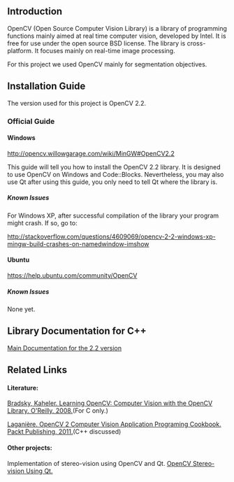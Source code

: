 ## Introduction ##

OpenCV (Open Source Computer Vision Library) is a library of programming functions mainly aimed at real time computer vision, developed by Intel. It is free for use under the open source BSD license. The library is cross-platform. It focuses mainly on real-time image processing.

For this project we used OpenCV mainly for segmentation objectives.

## Installation Guide ##

The version used for this project is OpenCV 2.2.

### Official Guide ###

#### Windows ####
http://opencv.willowgarage.com/wiki/MinGW#OpenCV2.2

This guide will tell you how to install the OpenCV 2.2 library. It is designed to use OpenCV on Windows and Code::Blocks. Nevertheless, you may also use Qt after using this guide, you only need to tell Qt where the library is.

##### Known Issues #####

For Windows XP, after successful compilation of the library your program might crash. If so, go to:

http://stackoverflow.com/questions/4609069/opencv-2-2-windows-xp-mingw-build-crashes-on-namedwindow-imshow

#### Ubuntu ####

https://help.ubuntu.com/community/OpenCV

##### Known Issues #####

None yet.

## Library Documentation for C++ ##

[Main Documentation for the 2.2 version](http://opencv.willowgarage.com/documentation/cpp/index.html)

## Related Links ##

#### Literature: ####

[Bradsky, Kaheler. Learning OpenCV: Computer Vision with the OpenCV Library. O'Reilly, 2008.](http://www.cse.iitk.ac.in/users/vision/dipakmj/papers/OReilly%20Learning%20OpenCV.pdf)(For C only.)

[Laganière. OpenCV 2 Computer Vision Application Programing Cookbook. Packt Publishing, 2011.](http://ebookee.org/OpenCV-2-Computer-Vision-Application-Programming-Cookbook_1311289.html)(C++ discussed)

#### Other projects: ####

Implementation of stereo-vision using OpenCV and Qt.
[OpenCV Stereo-vision Using Qt.](http://code.google.com/p/opencvstereovision/source/browse/#svn%2Ftrunk)